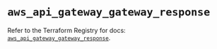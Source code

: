 # `aws_api_gateway_gateway_response`

Refer to the Terraform Registry for docs: [`aws_api_gateway_gateway_response`](https://registry.terraform.io/providers/hashicorp/aws/5.42.0/docs/resources/api_gateway_gateway_response).
